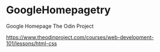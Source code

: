 # GoogleHomepagetry

Google Homepage The Odin Project 

https://www.theodinproject.com/courses/web-development-101/lessons/html-css
